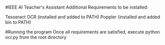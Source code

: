 #IEEE AI Teacher's Assistant
Additional Requirements to be installed:

Tesseract OCR (installed and added to PATH)
Poppler (installed and added bin to PATH)

#Running the program
Once all requirements are satisfied, execute python ocr.py from the root directory
